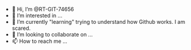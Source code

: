 - 👋 Hi, I’m @RT-GIT-74656
- 👀 I’m interested in ...
- 🌱 I’m currently "learning" trying to understand how Github works. I am scared.
- 💞️ I’m looking to collaborate on ...
- 📫 How to reach me ...

<!---
RT-GIT-74656/RT-GIT-74656 is a ✨ special ✨ repository because its `README.md` (this file) appears on your GitHub profile.
You can click the Preview link to take a look at your changes.
--->
